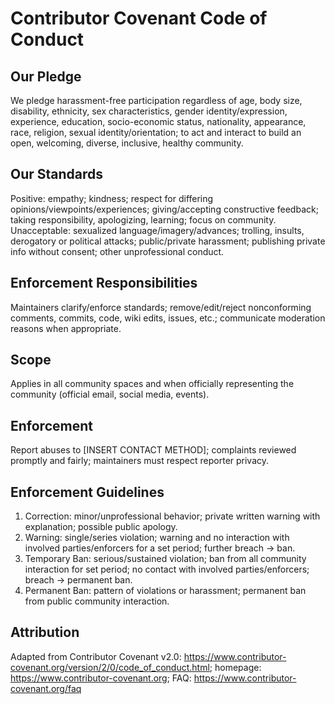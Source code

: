 # Contributor Covenant Code of Conduct
## Our Pledge
We pledge harassment-free participation regardless of age, body size, disability, ethnicity, sex characteristics, gender identity/expression, experience, education, socio-economic status, nationality, appearance, race, religion, sexual identity/orientation; to act and interact to build an open, welcoming, diverse, inclusive, healthy community.
## Our Standards
Positive: empathy; kindness; respect for differing opinions/viewpoints/experiences; giving/accepting constructive feedback; taking responsibility, apologizing, learning; focus on community. Unacceptable: sexualized language/imagery/advances; trolling, insults, derogatory or political attacks; public/private harassment; publishing private info without consent; other unprofessional conduct.
## Enforcement Responsibilities
Maintainers clarify/enforce standards; remove/edit/reject nonconforming comments, commits, code, wiki edits, issues, etc.; communicate moderation reasons when appropriate.
## Scope
Applies in all community spaces and when officially representing the community (official email, social media, events).
## Enforcement
Report abuses to [INSERT CONTACT METHOD]; complaints reviewed promptly and fairly; maintainers must respect reporter privacy.
## Enforcement Guidelines
1. Correction: minor/unprofessional behavior; private written warning with explanation; possible public apology.  
2. Warning: single/series violation; warning and no interaction with involved parties/enforcers for a set period; further breach → ban.  
3. Temporary Ban: serious/sustained violation; ban from all community interaction for set period; no contact with involved parties/enforcers; breach → permanent ban.  
4. Permanent Ban: pattern of violations or harassment; permanent ban from public community interaction.
## Attribution
Adapted from Contributor Covenant v2.0: https://www.contributor-covenant.org/version/2/0/code_of_conduct.html; homepage: https://www.contributor-covenant.org; FAQ: https://www.contributor-covenant.org/faq
